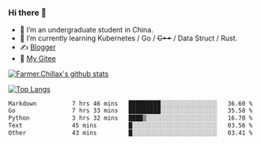 ### Hi there 👋

- 🔭 I’m an undergraduate student in China.
- 🌱 I’m currently learning Kubernetes / Go / ~~C++~~ / Data Struct / Rust.
- ✍️ [Blogger](https://blog.farmer233.top)
- 🤔 [My Gitee](https://gitee.com/Farmer-chong)


[![Farmer.Chillax's github stats](https://github-readme-stats.vercel.app/api?username=FarmerChillax)](https://github.com/anuraghazra/github-readme-stats)

[![Top Langs](https://github-readme-stats.vercel.app/api/top-langs/?username=FarmerChillax&layout=compact&hide=html,css,javascript)](https://github.com/anuraghazra/github-readme-stats)

<p>
  <a href="https://wakatime.com/@Farmer">
        <!--START_SECTION:waka-->

```txt
Markdown          7 hrs 46 mins   █████████░░░░░░░░░░░░░░░░   36.60 %
Go                7 hrs 33 mins   █████████░░░░░░░░░░░░░░░░   35.58 %
Python            3 hrs 32 mins   ████▒░░░░░░░░░░░░░░░░░░░░   16.70 %
Text              45 mins         █░░░░░░░░░░░░░░░░░░░░░░░░   03.56 %
Other             43 mins         █░░░░░░░░░░░░░░░░░░░░░░░░   03.41 %
```

<!--END_SECTION:waka-->
  </a>
</p>

<!--
**Farmer-chong/Farmer-chong** is a ✨ _special_ ✨ repository because its `README.md` (this file) appears on your GitHub profile.

Here are some ideas to get you started:

- 🔭 I’m currently working on ...
- 🌱 I’m currently learning ...
- 👯 I’m looking to collaborate on ...
- 🤔 I’m looking for help with ...
- 💬 Ask me about ...
- 📫 How to reach me: ...
- 😄 Pronouns: ...
- ⚡ Fun fact: ...
-->
